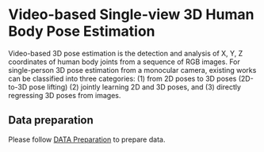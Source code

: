 # Video-based Single-view 3D Human Body Pose Estimation

Video-based 3D pose estimation is the detection and analysis of X, Y, Z coordinates of human body joints from a sequence of RGB images.
For single-person 3D pose estimation from a monocular camera, existing works can be classified into three categories:
(1) from 2D poses to 3D poses (2D-to-3D pose lifting)
(2) jointly learning 2D and 3D poses, and
(3) directly regressing 3D poses from images.

## Data preparation

Please follow [DATA Preparation](/docs/tasks/3d_body_keypoint.md) to prepare data.
